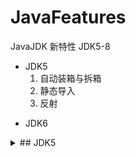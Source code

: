 # JavaFeatures
JavaJDK 新特性 JDK5-8

- JDK5
  1. 自动装箱与拆箱
  2. 静态导入
  3. 反射
+ JDK6

<details>
  <summary>## JDK5</summary>

 ** 1. 自动装箱与拆箱
 ** 2. 静态导入
 ** 3. 反射

</details>
